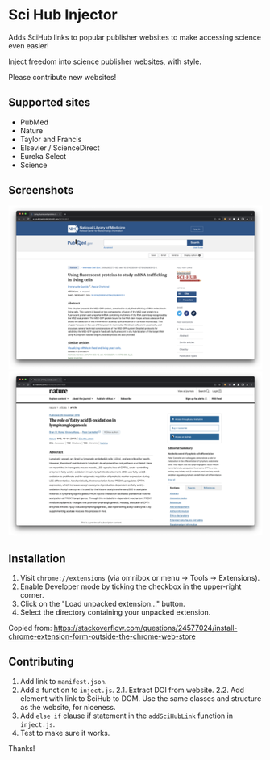 # Sci Hub Injector

Adds SciHub links to popular publisher websites to make accessing science even easier!

Inject freedom into science publisher websites, with style.

Please contribute new websites!

## Supported sites

- PubMed
- Nature
- Taylor and Francis
- Elsevier / ScienceDirect
- Eureka Select
- Science

## Screenshots

![PubMed Screenshot](.github/pubmed.png)
![Nature Screenshot](.github/nature.png)

## Installation

1. Visit `chrome://extensions` (via omnibox or menu -> Tools -> Extensions).
2. Enable Developer mode by ticking the checkbox in the upper-right corner.
3. Click on the "Load unpacked extension..." button.
4. Select the directory containing your unpacked extension.

Copied from:
https://stackoverflow.com/questions/24577024/install-chrome-extension-form-outside-the-chrome-web-store

## Contributing

1. Add link to `manifest.json`.
2. Add a function to `inject.js`.
   2.1. Extract DOI from website.
   2.2. Add element with link to SciHub to DOM. Use the same classes and structure as the website, for niceness.
3. Add `else if` clause if statement in the `addSciHubLink` function in `inject.js`.
4. Test to make sure it works.

Thanks!

